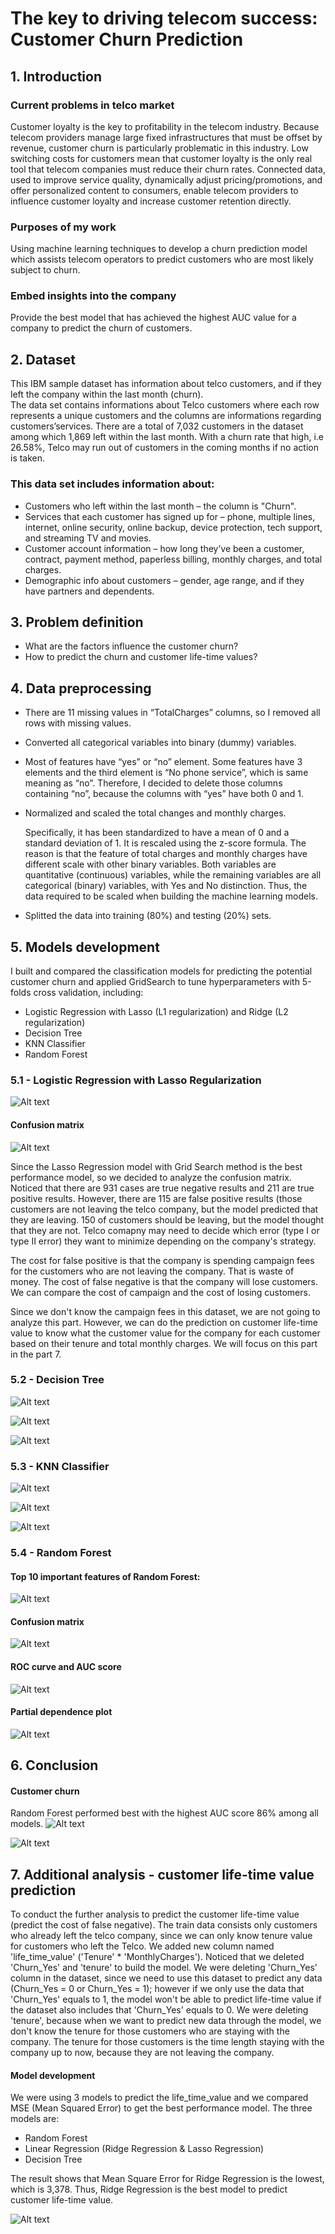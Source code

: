 # The key to driving telecom success: Customer Churn Prediction

## 1. Introduction 

### **Current problems in telco market**
Customer loyalty is the key to profitability in the telecom industry. Because telecom providers manage large fixed infrastructures that must be offset by revenue, customer churn is particularly problematic in this industry. Low switching costs for customers mean that customer loyalty is the only real tool that telecom companies must reduce their churn rates. Connected data, used to improve service quality, dynamically adjust pricing/promotions, and offer personalized content to consumers, enable telecom providers to influence customer loyalty and increase customer retention directly.

### **Purposes of my work**
Using machine learning techniques to develop a churn prediction model which assists telecom operators to predict customers who are most likely subject to churn.

### **Embed insights into the company**
Provide the best model that has achieved the highest AUC value for a company to predict the churn of customers.

## 2. Dataset

This IBM sample dataset has information about telco customers, and if they left the company within the last month (churn).  
The data set contains informations about Telco customers where each row represents a unique customers and the columns are informations regarding customers’services.
There are a total of 7,032 customers in the dataset among which 1,869 left within the last month.
With a churn rate that high, i.e 26.58%, Telco may run out of customers in the coming months if no action is taken.

### **This data set includes information about:**
- Customers who left within the last month – the column is "Churn".
- Services that each customer has signed up for – phone, multiple lines, internet, online security, online backup, device protection, tech support, and streaming TV and movies.
- Customer account information – how long they’ve been a customer, contract, payment method, paperless billing, monthly charges, and total charges.
- Demographic info about customers – gender, age range, and if they have partners and dependents.

## 3. Problem definition

- What are the factors influence the customer churn?
- How to predict the churn and customer life-time values?

## 4. Data preprocessing

- There are 11 missing values in “TotalCharges” columns, so I removed all rows with missing values.
- Converted all categorical variables into binary (dummy) variables. 
- Most of features have “yes” or “no” element. Some features have 3 elements and the third element is “No phone service”, which is same meaning as “no”. Therefore, I decided to delete those columns containing “no”, because the columns with “yes” have both 0 and 1.
- Normalized and scaled the total changes and monthly charges. 

  Specifically, it has been standardized to have a mean of 0 and a standard deviation of 1. It is rescaled using the z-score formula. The reason is that the feature of total charges and monthly charges have different scale with other binary variables. Both variables are quantitative (continuous) variables, while the remaining variables are all categorical (binary) variables, with Yes and No distinction. Thus, the data required to be scaled when building the machine learning models.

- Splitted the data into training (80%) and testing (20%) sets. 

## 5. Models development  

I built and compared the classification models for predicting the potential customer churn and applied GridSearch to tune hyperparameters with 5-folds cross validation, including: 

- Logistic Regression with Lasso (L1 regularization) and Ridge (L2 regularization) 
- Decision Tree
- KNN Classifier
- Random Forest

### **5.1 - Logistic Regression with Lasso Regularization**

![Alt text](https://github.com/miayuxin/machine-learning-project/blob/master/Telco%20customer%20churn%20prediction/Image/Logistic%20regression%20.png)

#### **Confusion matrix**

![Alt text](https://github.com/miayuxin/machine-learning-project/blob/master/Telco%20customer%20churn%20prediction/Image/cf_lasso.png)

Since the Lasso Regression model with Grid Search method is the best performance model, so we decided to analyze the confusion matrix. Noticed that there are 931 cases are true negative results and 211 are true positive results. However, there are 115 are false positive results (those customers are not leaving the telco company, but the model predicted that they are leaving. 150 of customers should be leaving, but the model thought that they are not. Telco comapny may need to decide which error (type I or type II error) they want to minimize depending on the company's strategy.

The cost for false positive is that the company is spending campaign fees for the customers who are not leaving the company. That is waste of money. The cost of false negative is that the company will lose customers. We can compare the cost of campaign and the cost of losing customers.

Since we don't know the campaign fees in this dataset, we are not going to analyze this part. However, we can do the prediction on customer life-time value to know what the customer value for the company for each customer based on their tenure and total monthly charges. We will focus on this part in the part 7.


### **5.2 - Decision Tree**

![Alt text](https://github.com/miayuxin/machine-learning-project/blob/master/Telco%20customer%20churn%20prediction/Image/decision%20tree.png)

![Alt text](https://github.com/miayuxin/machine-learning-project/blob/master/Telco%20customer%20churn%20prediction/Image/roc_decision%20tree.png)

![Alt text](https://github.com/miayuxin/machine-learning-project/blob/master/Telco%20customer%20churn%20prediction/Image/auc%20score_decision%20tree.png)


### **5.3 - KNN Classifier**

![Alt text](https://github.com/miayuxin/machine-learning-project/blob/master/Telco%20customer%20churn%20prediction/Image/knn.png)

![Alt text](https://github.com/miayuxin/machine-learning-project/blob/master/Telco%20customer%20churn%20prediction/Image/knn_roc.png)

![Alt text](https://github.com/miayuxin/machine-learning-project/blob/master/Telco%20customer%20churn%20prediction/Image/knn_auc.png)

### **5.4 - Random Forest**

#### **Top 10 important features of Random Forest:**

![Alt text](https://github.com/miayuxin/machine-learning-project/blob/master/Telco%20customer%20churn%20prediction/Image/rf_feature%20importance.png)

#### **Confusion matrix**

![Alt text](https://github.com/miayuxin/machine-learning-project/blob/master/Telco%20customer%20churn%20prediction/Image/rf_confusion%20matrix.png)

#### **ROC curve and AUC score**

![Alt text](https://github.com/miayuxin/machine-learning-project/blob/master/Telco%20customer%20churn%20prediction/Image/rf_auc.png)

#### **Partial dependence plot**

![Alt text](https://github.com/miayuxin/machine-learning-project/blob/master/Telco%20customer%20churn%20prediction/Image/pdp.png)


## 6. Conclusion 

#### Customer churn
Random Forest performed best with the highest AUC score 86% among all models.
![Alt text](https://github.com/miayuxin/machine-learning-project/blob/master/Telco%20customer%20churn%20prediction/Image/AUC%20score.png)

![Alt text](https://github.com/miayuxin/machine-learning-project/blob/master/Telco%20customer%20churn%20prediction/Image/auc_conclusion%20.png)

## 7. Additional analysis - customer life-time value prediction

To conduct the further analysis to predict the customer life-time value (predict the cost of false negative). The train data consists only customers who already left the telco company, since we can only know tenure value for customers who left the Telco. We added new column named 'life_time_value' ('Tenure' * 'MonthlyCharges'). Noticed that we deleted 'Churn_Yes' and 'tenure' to build the model. We were deleting 'Churn_Yes' column in the dataset, since we need to use this dataset to predict any data (Churn_Yes = 0 or Churn_Yes = 1); however if we only use the data that 'Churn_Yes' equals to 1, the model won't be able to predict life-time value if the dataset also includes that 'Churn_Yes' equals to 0. We were deleting 'tenure', because when we want to predict new data through the model, we don't know the tenure for those customers who are staying with the company. The tenure for those customers is the time length staying with the company up to now, because they are not leaving the company.

#### **Model development**

We were using 3 models to predict the life_time_value and we compared MSE (Mean Squared Error) to get the best performance model. The three models are:

- Random Forest
- Linear Regression (Ridge Regression & Lasso Regression)
- Decision Tree

The result shows that Mean Square Error for Ridge Regression is the lowest, which is 3,378. 
Thus, Ridge Regression is the best model to predict customer life-time value.

![Alt text](https://github.com/miayuxin/machine-learning-project/blob/master/Telco%20customer%20churn%20prediction/Image/MSE.png)

